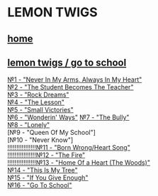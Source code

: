 #   LEMON TWIGS
## [home](https://januarythirtyfirst.github.io/TranslateSongs/)
## [lemon twigs / go to school](https://januarythirtyfirst.github.io/TranslateSongs/LemonTwigs/GoToSchool/GoToSchool_main)  
[№1 - "Never In My Arms, Always In My Heart"](https://januarythirtyfirst.github.io/TranslateSongs/LemonTwigs/GoToSchool/001.%20NeverInMyArmsAlwaysInMyHeart)  
[№2 - "The Student Becomes The Teacher"](https://januarythirtyfirst.github.io/TranslateSongs/LemonTwigs/GoToSchool/002.%20TheStudentBecomesTheTeacher)  
[№3 - "Rock Dreams"](https://januarythirtyfirst.github.io/TranslateSongs/LemonTwigs/GoToSchool/003.%20RockDreams)  
[№4 - "The Lesson"](https://januarythirtyfirst.github.io/TranslateSongs/LemonTwigs/GoToSchool/004.%20Lesson)  
[№5 - "Small Victories"](https://januarythirtyfirst.github.io/TranslateSongs/LemonTwigs/GoToSchool/005.%20SmallVictories)  
[№6 - "Wonderin' Ways"](https://januarythirtyfirst.github.io/TranslateSongs/LemonTwigs/GoToSchool/006.%20WonderinWays)
[№7 - "The Bully"](https://januarythirtyfirst.github.io/TranslateSongs/LemonTwigs/GoToSchool/007.%20TheBully)    
[№8 - "Lonely"](https://januarythirtyfirst.github.io/TranslateSongs/LemonTwigs/GoToSchool/008.%20Lonely)  
[№9 - "Queen Of My School"]  
[№10 - "Never Know"]  
[!!!!!!!!!!!!!!!!№11 - "Born Wrong/Heart Song"](https://januarythirtyfirst.github.io/TranslateSongs/LemonTwigs/GoToSchool/011.%20BornWrongHeartSong)  
[!!!!!!!!!!!!!!!!№12 - "The Fire"](https://januarythirtyfirst.github.io/TranslateSongs/LemonTwigs/GoToSchool/012.%20Fire)  
[!!!!!!!!!!!!!!!!№13 - "Home Of a Heart (The Woods)"](https://januarythirtyfirst.github.io/TranslateSongs/LemonTwigs/GoToSchool/013.%20HomeofAHeartTheWoods)  
[№14 - "This Is My Tree"](https://januarythirtyfirst.github.io/TranslateSongs/LemonTwigs/GoToSchool/014.%20ThisIsMyTree)  
[№15 - "If You Give Enough"](https://januarythirtyfirst.github.io/TranslateSongs/LemonTwigs/GoToSchool/015.%20IfYouGiveEnough)  
[№16 - "Go To School"](https://januarythirtyfirst.github.io/TranslateSongs/LemonTwigs/GoToSchool/016.%20GoToSchool)  
